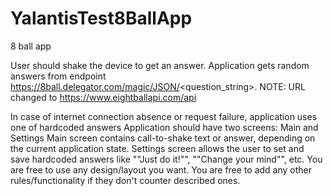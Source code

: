 # YalantisTest8BallApp
8 ball app


User should shake the device to get an answer.
Application gets random answers from endpoint
https://8ball.delegator.com/magic/JSON/<question_string>. 
NOTE: 
URL changed to https://www.eightballapi.com/api

In case of internet connection absence or request failure, application uses one of hardcoded
answers
Application should have two screens: Main and Settings
Main screen contains call-to-shake text or answer, depending on the current application state.
Settings screen allows the user to set and save hardcoded answers like ""Just do it!"",
""Change your mind"", etc.
You are free to use any design/layout you want.
You are free to add any other rules/functionality if they don't counter described ones.
